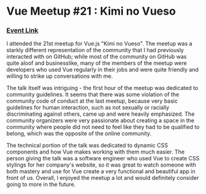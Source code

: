 # Vue Meetup #21 : Kimi no Vueso

### [Event Link](https://www.meetup.com/vueJsNYC/events/256168387/)

I attended the 21st meetup for Vue.js "Kimi no Vueso". The meetup was a starkly different representation of the community
that I had previously interacted with on GitHub; while most of the community on GitHub was quite aloof and businesslike,
many of the members of the meetup were developers who used Vue regularly in their jobs and were quite friendly and willing
to strike up conversations with me.

The talk itself was intriguing - the first hour of the meetup was dedicated to community guidelines. It seems that there was 
some violation of the community code of conduct at the last meetup, because very basic guidelines for human interaction, such
as not sexually or racially discriminating against others, came up and were heavily emphasized. The community organizers were
very passionate about creating a space in the community where people did not need to feel like they had to be qualified to
belong, which was the opposite of the online community.

The technical portion of the talk was dedicated to dynamic CSS components and how Vue makes working with them much easier.
The person giving the talk was a software engineer who used Vue to create CSS stylings for her company's website, so it was
great to watch someone with both mastery and use for Vue create a very functional and beautiful app in front of us. Overall,
I enjoyed the meetup a lot and would definitely consider going to more in the future.
